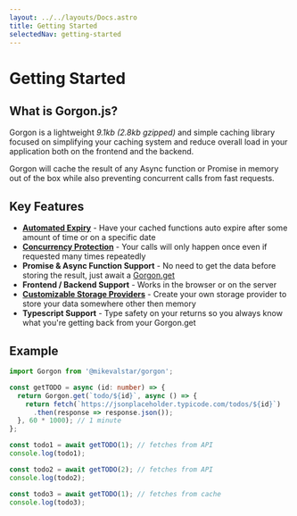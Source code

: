 ```yaml
---
layout: ../../layouts/Docs.astro
title: Getting Started
selectedNav: getting-started
---
```


# Getting Started

## What is Gorgon.js?

Gorgon is a lightweight _9.1kb (2.8kb gzipped)_ and simple caching library focused on simplifying your caching system and reduce overall load in your application both on the frontend and the backend.

Gorgon will cache the result of any Async function or Promise in memory out of the box while also preventing concurrent calls from fast requests.

## Key Features

* **[Automated Expiry](/docs/usage/policies)** - Have your cached functions auto expire after some amount of time or on a specific date
* **[Concurrency Protection](/docs/concurrency-protection)** - Your calls will only happen once even if requested many times repeatedly
* **Promise & Async Function Support** - No need to get the data before storing the result, just await a [Gorgon.get](/docs/usage/get)
* **Frontend / Backend Support** - Works in the browser or on the server
* **[Customizable Storage Providers](/docs/custom-storage)** - Create your own storage provider to store your data somewhere other then memory
* **Typescript Support** - Type safety on your returns so you always know what you're getting back from your Gorgon.get


## Example

```typescript
import Gorgon from '@mikevalstar/gorgon';

const getTODO = async (id: number) => {
  return Gorgon.get(`todo/${id}`, async () => {
    return fetch(`https://jsonplaceholder.typicode.com/todos/${id}`)
      .then(response => response.json());
  }, 60 * 1000); // 1 minute
};

const todo1 = await getTODO(1); // fetches from API
console.log(todo1);

const todo2 = await getTODO(2); // fetches from API
console.log(todo2);

const todo3 = await getTODO(1); // fetches from cache
console.log(todo3);
```
